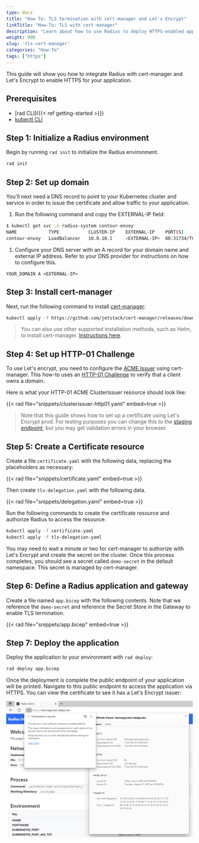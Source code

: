 ```yaml
---
type: docs
title: "How To: TLS termination with cert-manager and Let's Encrypt"
linkTitle: "How-To: TLS with cert-manager"
description: "Learn about how to use Radius to deploy HTTPS-enabled application with a TLS certificate" 
weight: 900
slug: 'tls-cert-manager'
categories: "How-To"
tags: ["https"]
---
```


This guide will show you how to integrate Radius with cert-manager and Let's Encrypt to enable HTTPS for your application.

## Prerequisites

- [rad CLI]({{< ref getting-started >}})
- [kubectl CLI](https://kubernetes.io/docs/tasks/tools/)

## Step 1: Initialize a Radius environment

Begin by running `rad init` to initialize the Radius environment.

```sh
rad init
```
## Step 2: Set up domain

You'll next need a DNS record to point to your Kubernetes cluster and service in order to issue the certificate and allow traffic to your application.

1. Run the following command and copy the EXTERNAL-IP field:

```sh
$ kubectl get svc -n radius-system contour-envoy
NAME            TYPE           CLUSTER-IP    EXTERNAL-IP    PORT(S)                      AGE
contour-envoy   LoadBalancer   10.0.10.1     <EXTERNAL-IP>  80:31734/TCP,443:32517/TCP   67m
```

1. Configure your DNS server with an A record for your domain name and external IP address. Refer to your DNS provider for instructions on how to configure this.

```
YOUR_DOMAIN A <EXTERNAL-IP>
```

## Step 3: Install cert-manager

Next, run the following command to install [cert-manager](https://cert-manager.io/):

```sh
kubectl apply -f https://github.com/jetstack/cert-manager/releases/download/v1.5.4/cert-manager.yaml
```

> You can also use other supported installation methods, such as Helm, to install cert-manager. [Instructions here](https://cert-manager.io/docs/installation/#getting-started).

## Step 4: Set up HTTP-01 Challenge

To use Let's encrypt, you need to configure the [ACME Issuer](https://cert-manager.io/docs/configuration/acme/) using cert-manager. This how-to uses an [HTTP-01 Challenge](https://cert-manager.io/docs/configuration/acme/http01/) to verify that a client owns a domain.

Here is what your HTTP-01 ACME ClusterIssuer resource should look like:

{{< rad file="snippets/clusterissuer-http01.yaml" embed=true >}}

> Note that this guide shows how to set up a certificate using Let's Encrypt prod. For testing purposes you can change this to the [staging endpoint](https://letsencrypt.org/docs/staging-environment/), but you may get validation errors in your browser.

## Step 5: Create a Certificate resource

Create a file `certificate.yaml` with the following data, replacing the placeholders as necessary:

{{< rad file="snippets/certificate.yaml" embed=true >}}

Then create `tls-delegation.yaml` with the following data.

{{< rad file="snippets/delegation.yaml" embed=true >}}

Run the following commands to create the certificate resource and authorize Radius to access the resource:

```sh
kubectl apply -f certificate.yaml
kubectl apply -f tls-delegation.yaml
```

You may need to wait a minute or two for cert-manager to authorize with Let's Encrypt and create the secret on the cluster. Once this process completes, you should see a secret called `demo-secret` in the default namespace. This secret is managed by cert-manager.
## Step 6: Define a Radius application and gateway

Create a file named `app.bicep` with the following contents. Note that we reference the `demo-secret` and reference the Secret Store in the Gateway to enable TLS termination.

{{< rad file="snippets/app.bicep" embed=true >}}

## Step 7: Deploy the application

Deploy the application to your environment with `rad deploy`:

```sh
rad deploy app.bicep
```

Once the deployment is complete the public endpoint of your application will be printed. Navigate to this public endpoint to access the application via HTTPS. You can view the certificate to see it has a Let's Encrypt issuer:

<img src="certificate.png" alt="Screenshot of the certificate information showing a Lets Encrypt issuer" width=700 />
